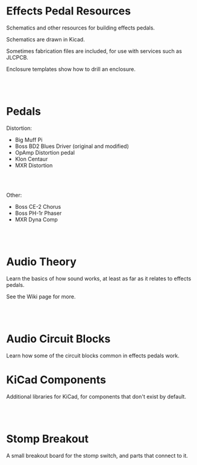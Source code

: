 # Effects Pedal Resources
Schematics and other resources for building effects pedals.

Schematics are drawn in Kicad.

Sometimes fabrication files are included, for use with services such as JLCPCB.

Enclosure templates show how to drill an enclosure.

</br></br>


# Pedals
Distortion:
* Big Muff Pi
* Boss BD2 Blues Driver (original and modified)
* OpAmp Distortion pedal
* Klon Centaur
* MXR Distortion

</br></br>

Other:
* Boss CE-2 Chorus
* Boss PH-1r Phaser
* MXR Dyna Comp

</br></br>


# Audio Theory
Learn the basics of how sound works, at least as far as it relates to effects pedals.

See the Wiki page for more.

</br></br>


# Audio Circuit Blocks
Learn how some of the circuit blocks common in effects pedals work.


# KiCad Components
Additional libraries for KiCad, for components that don't exist by default.

</br></br>


# Stomp Breakout
A small breakout board for the stomp switch, and parts that connect to it.

</br></br>

